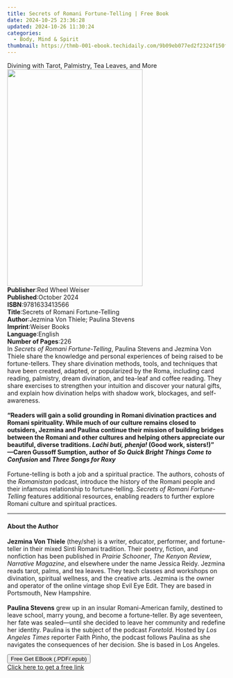 ```yaml
---
title: Secrets of Romani Fortune-Telling | Free Book
date: 2024-10-25 23:36:28
updated: 2024-10-26 11:30:24
categories:
  - Body, Mind & Spirit
thumbnail: https://thmb-001-ebook.techidaily.com/9b09eb077ed2f2324f150fdcdb92c2b8cf41f71d8beeb04be2aecb77da111e61.jpg
---
```

<main id="book-container">
  <div class="flex flex-col">
    <div class="book-brief flex-1 py-6 px-4 sm:p-6 md:py-10 md:px-8">
      <!-- brief-->
      <div class="book-brief-main">
        Divining with Tarot, Palmistry, Tea Leaves, and More
      </div>
    </div>
    <div
      class="book-meta-info flex-1 grid gap-4 col-start-1 col-end-3 row-start-1 sm:mb-6 sm:grid-cols-4 lg:gap-6 lg:col-start-2 lg:row-end-6 lg:row-span-6 lg:mb-0"
    >
      <div
        class="book-meta-info-left place-content-center mt-4 p-4 text-sm leading-6 col-start-2 col-span-2 dark:text-slate-400"
      >
        <img
          class="w-full h-500 object-cover rounded-lg sm:h-255 sm:col-span-2 lg:col-span-full"
          src="https://img-001-ebook.techidaily.com/ac67edda699f05f8d8d0c4a8d8600db4b7748dccf4ed930ea55013d2d82d1ecb.jpg"
          alt=""
          width="312"
          height="500"
        />
      </div>
      <div
        class="book-meta-info-right mt-2 col-start-1 row-start-2 col-span-3 self-center"
      >
        <!-- meta data  -->
        <div class="flex flex-col px-4 md:px-8">
          <div class="flex-1">
            <strong>Publisher</strong>:<span class="px-2"
              >Red Wheel Weiser</span
            >
          </div>
          <div class="flex-1">
            <strong>Published</strong>:<span class="px-2">October 2024</span>
          </div>
          <div class="flex-1">
            <strong>ISBN</strong>:<span class="px-2">9781633413566</span>
          </div>
          <div class="flex-1">
            <strong>Title</strong>:<span class="px-2"
              >Secrets of Romani Fortune-Telling</span
            >
          </div>
          <div class="flex-1">
            <strong>Author</strong>:<span class="px-2"
              >Jezmina Von Thiele; Paulina Stevens</span
            >
          </div>
          <div class="flex-1">
            <strong>Imprint</strong>:<span class="px-2">Weiser Books</span>
          </div>
          <div class="flex-1">
            <strong>Language</strong>:<span class="px-2">English</span>
          </div>
          <div class="flex-1">
            <strong>Number of Pages</strong>:<span class="px-2">226</span>
          </div>
        </div>
      </div>
    </div>
    <div class="book-description flex-1 py-6 px-4 sm:p-6 md:py-10 md:px-8">
      <div class="book-description-main">
        <div accordion-content="" id="description">
          In <i>Secrets of Romani Fortune-Telling</i>, Paulina Stevens and
          Jezmina Von Thiele share the knowledge and personal experiences of
          being raised to be fortune-tellers. They share divination methods,
          tools, and techniques that have been created, adapted, or popularized
          by the Roma, including card reading, palmistry, dream divination, and
          tea-leaf and coffee reading. They share exercises to strengthen your
          intuition and discover your natural gifts, and explain how divination
          helps with shadow work, blockages, and self-awareness.<br />
          &nbsp;<br /><b
            >“Readers will gain a solid grounding in Romani divination practices
            and Romani spirituality. While much of our culture remains closed to
            outsiders, Jezmina and Paulina continue their mission of building
            bridges between the Romani and other cultures and helping others
            appreciate our beautiful, diverse traditions.
            <i>Laćhi buti, phenja!</i> (Good work, sisters!)”<br />
            —Caren Gussoff Sumption, author of
            <i>So Quick Bright Things Come to Confusion </i>and
            <i>Three Songs for Roxy</i></b
          ><br />
          &nbsp;<br />
          Fortune-telling is both a job and a spiritual practice. The authors,
          cohosts of the <i>Romanistan </i>podcast, introduce the history of the
          Romani people and their infamous relationship to fortune-telling.
          <i>Secrets of Romani Fortune-Telling</i> features additional
          resources, enabling readers to further explore Romani culture and
          spiritual practices.
        </div>
        <div class="accordion-fader"></div>
      </div>
    </div>
    <div class="book-excerpts flex-1 py-6 px-4 sm:p-6 md:py-10 md:px-8">
      <!-- excerpts-->
      <div class="book-excerpts-main">
        <hr />
        <h4 class="placeholder placeholder-heading">
          <span>About the Author</span>
        </h4>
        <p>
          <b>Jezmina Von Thiele</b> (they/she) is a writer, educator, performer,
          and fortune-teller in their mixed Sinti Romani tradition. Their
          poetry, fiction, and nonfiction has been published in
          <i>Prairie Schooner</i>, <i>The Kenyon Review</i>,
          <i>Narrative Magazine</i>, and elsewhere under the name Jessica Reidy.
          Jezmina reads tarot, palms, and tea leaves. They teach classes and
          workshops on divination, spiritual wellness, and the creative arts.
          Jezmina is the owner and operator of the online vintage shop Evil Eye
          Edit. They are based in Portsmouth, New Hampshire.<br />
          &nbsp;<br /><b>Paulina Stevens</b> grew up in an insular
          Romani-American family, destined to leave school, marry young, and
          become a fortune-teller. By age seventeen, her fate was sealed—until
          she decided to leave her community and redefine her identity. Paulina
          is the subject of the podcast <i>Foretold</i>. Hosted by
          <i>Los Angeles Times</i> reporter Faith Pinho, the podcast follows
          Paulina as she navigates the consequences of her decision. She is
          based in Los Angeles.
        </p>
      </div>
    </div>
    <div
      class="book-about-author flex-1 py-6 px-4 sm:p-6 md:py-10 md:px-8"
    ></div>
    <div class="book-free-get flex-1 py-6 px-4 sm:p-6 md:py-10 md:px-8">
      <button
        id="btn-free-get"
        class="bg-blue-500 hover:bg-blue-700 text-white font-bold py-2 px-4 rounded"
      >
        Free Get EBook (.PDF/.epub)
      </button>
      <div id="countdown-display" class="px-2 text-lg mt-2"></div>
      <a
        id="free-link"
        class="hidden bg-blue-500 hover:bg-blue-700 text-white font-bold py-2 px-4 rounded"
        href="https://www.ebooks.com/en-us/book/211239547/secrets-of-romani-fortune-telling/jezmina-von-thiele/"
        target="_blank"
        >Click here to get a free link</a
      >
    </div>
    <script>
      let countdownTime = 0;
      let countdownInterval = null;
      document
        .getElementById('btn-free-get')
        .addEventListener('click', startCountdown);
      function startCountdown() {
        countdownTime = new Date().getTime() + 60000 * 3;
        countdownInterval = setInterval(updateCountdown, 1000);
        document.getElementById('btn-free-get').disabled = true;
        document
          .getElementById('btn-free-get')
          .classList.add('bg-gray-500', 'cursor-not-allowed');
      }
      function updateCountdown() {
        let currentTime = new Date().getTime();
        let timeLeft = countdownTime - currentTime;
        let secondsLeft = Math.floor(timeLeft / 1000);
        document.getElementById('countdown-display').innerHTML =
          `Remaining time: ${secondsLeft} seconds.`;
        if (secondsLeft <= 0) {
          clearInterval(countdownInterval);
          document.getElementById('btn-free-get').classList.add('hidden');
          document.getElementById('free-link').classList.remove('hidden');
          document.getElementById('countdown-display').innerHTML = '';
        }
      }
    </script>
  </div>
</main>
